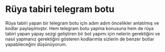 # Rüya tabiri telegram botu

Rüya tabiri yapan bir telegram botu için adım adım öncelikler anlatılmış ve kodlar paylaşılmıştır. Hem telegram botu yapma konusuna hem de rüya tabiri yapan yapay sezgi geliştiren bir bot yapımı için nelerin gerektiğini ve nasıl yapmanız gerektiğini gösteren kodlarımla sizlerin de benzer botlar yapabileceğini düşünüyorum.
